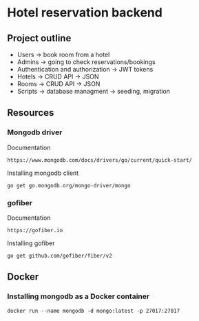 # Hotel reservation backend
## Project outline
- Users -> book room from a hotel
- Admins -> going to check reservations/bookings
- Authentication and authorization -> JWT tokens
- Hotels -> CRUD API -> JSON
- Rooms -> CRUD API -> JSON
- Scripts -> database managment -> seeding, migration

## Resources 
### Mongodb driver
Documentation
```
https://www.mongodb.com/docs/drivers/go/current/quick-start/
```

Installing mongodb client
```
go get go.mongodb.org/mongo-driver/mongo
```

### gofiber 
Documentation
```
https://gofiber.io
```

Installing gofiber
```
go get github.com/gofiber/fiber/v2
```

## Docker
### Installing mongodb as a Docker container
```
docker run --name mongodb -d mongo:latest -p 27017:27017
```
